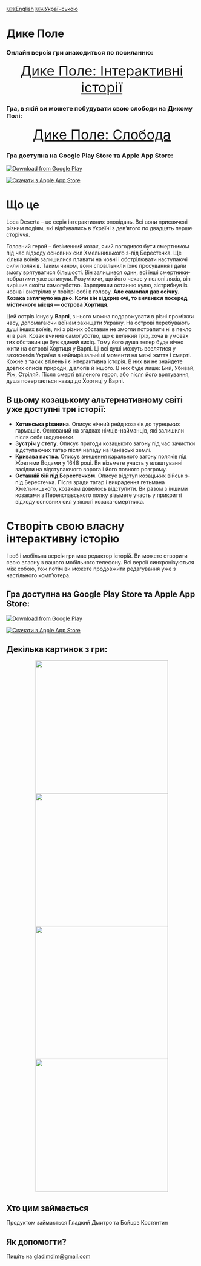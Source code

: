 [🇺🇸English](index_en.md)
[🇺🇦Українською](index.md)

# Дике Полe

### Онлайн версія гри знаходиться по посиланню:
<p align="center">
<a style="font-size: 36px" href="https://locadeserta.com/game/?lang=uk">Дике Поле: Інтерактивні історії</a>
</p>

### Гра, в якій ви можете побудувати свою слободи на Дикому Полі:

<p align="center">
<a style="font-size: 36px" href="https://locadeserta.com/citybuilding/">Дике Поле: Слобода</a>
</p>

### Гра доступна на Google Play Store та Apple App Store:

[![Download from Google Play](images/play_store_badge.png)](https://play.google.com/store/apps/details?id=gladimdim.locadeserta)

[![Скачати з Apple App Store](images/appstore.svg)](https://apps.apple.com/us/app/loca-deserta/id1468068398)

# Що це

Loca Deserta – це серія інтерактивних оповідань. Всі вони присвячені різним подіям, які відбувались в Україні з дев’ятого по двадцять перше сторіччя.

Головний герой – безіменний козак, який погодився бути смертником під час відходу основних сил Хмельницького з-під Берестечка. Ще кілька воїнів залишилися плавати на човні і обстрілювати наступаючі сили поляків. Таким чином, вони сповільнили їхнє просування і дали змогу врятуватися більшості. Він залишився один, всі інші смертники-побратими уже загинули. Розуміючи, що його чекає у полоні ляхів, він вирішив скоїти самогубство. Зарядивши останню кулю, зістрибнув із човна і вистрілив у повітрі собі в голову. **Але самопал дав осічку. Козака затягнуло на дно. Коли він відкрив очі, то виявився посеред містичного місця — острова Хортиця.**

Цей острів існує у **Варпі**, з нього можна подорожувати в різні проміжки часу, допомагаючи воїнам захищати Україну. На острові перебувають душі інших воїнів, які з різних обставин не змогли потрапити ні в пекло ні в рай. Козак вчинив самогубство, що є великий гріх, хоча в умовах тих обставин це був єдиний вихід. Тому його душа тепер буде вічно жити на острові Хортиця у Варпі. Ці всі душі можуть вселятися у захисників України в найвирішальніші моменти на межі життя і смерті. Кожне з таких втілень і є інтерактивна історія. В них ви не знайдете довгих описів природи, діалогів й іншого. В них буде лише: Бий, Убивай, Ріж, Стріляй. Після смерті втіленого героя, або після його врятування, душа повертається назад до Хортиці у Варпі.

## В цьому козацькому альтернативному світі уже доступні три історії:

- **Хотинська різанина**. Описує нічний рейд козаків до турецьких гармашів. Оснований на згадках німців-найманців, які залишили після себе щоденники.
- **Зустріч у степу**. Описує пригоди козацького загону під час зачистки відступаючих татар після нападу на Канівські землі.
- **Кривава пастка**. Описує знищення карального загону поляків під Жовтими Водами у 1648 році. Ви візьмете участь у влаштуванні засідки на відступаючого ворога і його повного розгрому.
- **Останній бій під Берестечком**. Описує відступ козацьких військ з-під Берестечка. Після зради татар і викрадення гетьмана Хмельницького, козакам довелось відступити. Ви разом з іншими козаками з Переяславського полку візьмете участь у прикритті відходу основних сил у якості козака-смертника.


# Створіть свою власну інтерактивну історію

І веб і мобільна версія гри має редактор історій. Ви можете створити свою власну з вашого мобільного телефону. Всі версії синхронізуються між собою, тож потім ви можете продовжити редагування уже з настільного комп’ютера.

## Гра доступна на Google Play Store та Apple App Store:

[![Download from Google Play](images/play_store_badge.png)](https://play.google.com/store/apps/details?id=gladimdim.locadeserta)

[![Скачати з Apple App Store](images/appstore.svg)](https://apps.apple.com/us/app/loca-deserta/id1468068398)

## Декілька картинок з гри:
<p align="center">
  <img src="images/uk/screen1.png" width="350">
  <img src="images/uk/screen2.png" width="350">
  <img src="images/uk/screen3.png" width="350">
  <img src="images/uk/screen4.png" width="350">
</p>

## Хто цим займається

Продуктом займається Гладкий Дмитро та Бойцов Костянтин

## Як допомогти?
Пишіть на gladimdim@gmail.com

